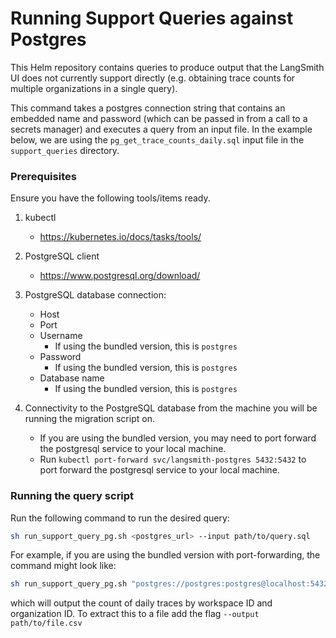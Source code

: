 # Running Support Queries against Postgres

This Helm repository contains queries to produce output that the LangSmith UI does not currently support directly (e.g. obtaining trace counts for multiple organizations in a single query). 

This command takes a postgres connection string that contains an embedded name and password (which can be passed in from a call to a secrets manager) and executes a query from an input file.  In the example below, we are using the `pg_get_trace_counts_daily.sql` input file in the `support_queries` directory.

### Prerequisites

Ensure you have the following tools/items ready.

1. kubectl

   - https://kubernetes.io/docs/tasks/tools/

2. PostgreSQL client

   - https://www.postgresql.org/download/

3. PostgreSQL database connection:

   - Host
   - Port
   - Username
     - If using the bundled version, this is `postgres`
   - Password
     - If using the bundled version, this is `postgres`
   - Database name
     - If using the bundled version, this is `postgres`

4. Connectivity to the PostgreSQL database from the machine you will be running the migration script on.

   - If you are using the bundled version, you may need to port forward the postgresql service to your local machine.
   - Run `kubectl port-forward svc/langsmith-postgres 5432:5432` to port forward the postgresql service to your local machine.


### Running the query script

Run the following command to run the desired query:

```bash
sh run_support_query_pg.sh <postgres_url> --input path/to/query.sql
```

For example, if you are using the bundled version with port-forwarding, the command might look like:

```bash
sh run_support_query_pg.sh "postgres://postgres:postgres@localhost:5432/postgres" --input support_queries/pg_get_trace_counts_daily.sql 
```

which will output the count of daily traces by workspace ID and organization ID.  To extract this to a file add the flag `--output path/to/file.csv`
